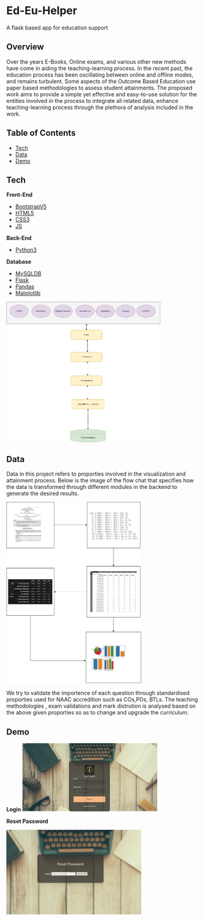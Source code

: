 # Ed-Eu-Helper
A flask based app for education support
## Overview

Over the years E-Books, Online exams, and various other new methods have come in aiding the teaching-learning process. In the recent past, the education process has been oscillating between online and offline modes, and remains turbulent. Some aspects of the Outcome Based Education use paper based methodologies to assess student attainments. The proposed work aims to provide a simple yet effective and easy-to-use solution for the entities involved in the process to integrate all related data, enhance teaching-learning process through the plethora of analysis included in the work.

## Table of Contents

- [Tech](#tech)<br/>
- [Data](#data)<br/>
- [Demo](#demo)<br/>


## Tech


**Front-End**

- [BootstrapV5](https://getbootstrap.com/)
- [HTML5](https://en.wikipedia.org/wiki/HTML5)
- [CSS3](https://www.w3schools.com/css/)
- [JS](https://www.chartjs.org/)

**Back-End**

- [Python3](https://www.python.org/download/releases/3.0/)


**Database**

- [MySQLDB](https://mysqlclient.readthedocs.io/user_guide.html)
- [Flask](https://flask.palletsprojects.com/en/2.2.x/)
- [Pandas](https://pandas.pydata.org/docs/index.html)
- [Matplotlib](https://matplotlib.org/)

<img src="https://github.com/sanjna10/Ed-Eu-Helper/blob/main/Images/architecturefyp.drawio.png" width="80%" height="80%">

## Data

Data in this project refers to proporties involved in the visualization and attainment process. Below is the image of the flow chat that specifies how the data is transformed through different modules in the backend to generate the desired results.

<img src="https://github.com/sanjna10/Ed-Eu-Helper/blob/main/Images/data_flow.png" width="70%" height="70%">

We try to validate the importence of each question through standardised proporties used for NAAC accredition such as COs,POs, BTLs. The teaching methodologies , exam validations and mark distrution is analysed based on the above given proporties so as to change and upgrade the curriculum.

## Demo 

**Login**
<img src="https://github.com/sanjna10/Ed-Eu-Helper/blob/main/Images/login1.png" width="70%" height="70%">


**Reset Password**

<img src="https://github.com/sanjna10/Ed-Eu-Helper/blob/main/Images/resetpass.png" width="70%" height="70%">




